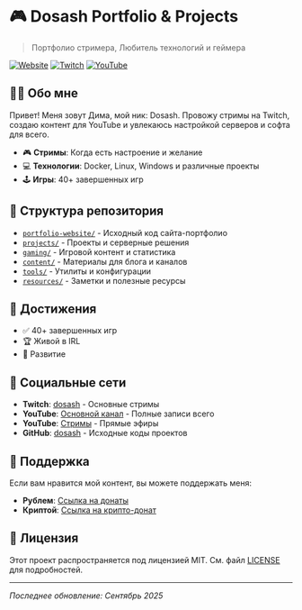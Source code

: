 # 🎮 Dosash Portfolio & Projects

> Портфолио стримера, Любитель технологий и геймера

[![Website](https://img.shields.io/badge/Website-dosash.ru-blue)](https://dosash.ru)
[![Twitch](https://img.shields.io/badge/Twitch-dosash-purple)](https://twitch.tv/dosash)
[![YouTube](https://img.shields.io/badge/YouTube-dosash-red)](https://youtube.com/@dosash)

## 👨‍💻 Обо мне

Привет! Меня зовут Дима, мой ник: Dosash.
Провожу стримы на Twitch, создаю контент для YouTube и увлекаюсь настройкой серверов и софта для всего. 

- 🎮 **Стримы**: Когда есть настроение и желание
- 💻 **Технологии**: Docker, Linux, Windows и различные проекты
- 🕹️ **Игры**: 40+ завершенных игр

## 📁 Структура репозитория

- [`portfolio-website/`](./portfolio-website/) - Исходный код сайта-портфолио
- [`projects/`](./projects/) - Проекты и серверные решения
- [`gaming/`](./gaming/) - Игровой контент и статистика
- [`content/`](./content/) - Материалы для блога и каналов
- [`tools/`](./tools/) - Утилиты и конфигурации
- [`resources/`](./resources/) - Заметки и полезные ресурсы

## 🎯 Достижения

- ✅ 40+ завершенных игр
- 🏆 Живой в IRL
- 🔧 Развитие

## 🔗 Социальные сети

- **Twitch**: [dosash](https://twitch.tv/dosash) - Основные стримы
- **YouTube**: [Основной канал](https://youtube.com/@dosash) - Полные записи всего
- **YouTube**: [Стримы](https://www.youtube.com/@dosash/streams) - Прямые эфиры
- **GitHub**: [dosash](https://github.com/dosash) - Исходные коды проектов

## 💖 Поддержка

Если вам нравится мой контент, вы можете поддержать меня:
- **Рублем**: [Ссылка на донаты](https://pay.cloudtips.ru/p/894f4248)
- **Криптой**: [Ссылка на крипто-донат](https://www.cropty.io/ru/@Dosash)

## 📄 Лицензия

Этот проект распространяется под лицензией MIT. См. файл [LICENSE](LICENSE) для подробностей.

---
*Последнее обновление: Сентябрь 2025*
